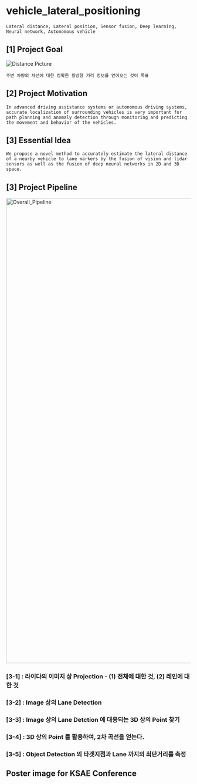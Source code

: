# vehicle_lateral_positioning
`Lateral distance, Lateral position, Sensor fusion, Deep learning, Neural network, Autonomous vehicle`

## [1] Project Goal
![Distance Picture](https://user-images.githubusercontent.com/73331241/139383767-c6116f15-713e-4ddb-9500-605f346a84ea.jpeg)

`주변 차량의 차선에 대한 정확한 횡방향 거리 정보를 얻어오는 것이 목표`

## [2] Project Motivation
`In advanced driving assistance systems or autonomous driving systems, accurate localization of surrounding vehicles is very important for path planning and anomaly detection through monitoring and predicting the movement and behavior of the vehicles.`

## [3] Essential Idea
`We propose a novel method to accurately estimate the lateral distance of a nearby vehicle to lane markers by the fusion of vision and lidar sensors as well as the fusion of deep neural networks in 2D and 3D space.`

## [3] Project Pipeline

<img width="1268" alt="Overall_Pipeline" src="https://user-images.githubusercontent.com/73331241/139428433-30e16219-0120-427c-8734-0794f9f40f71.png">


### [3-1] : 라이다의 이미지 상 Projection - (1) 전체에 대한 것, (2) 레인에 대한 것


### [3-2] : Image 상의 Lane Detection


### [3-3] : Image 상의 Lane Detction 에 대응되는 3D 상의 Point 찾기


### [3-4] : 3D 상의 Point 를 활용하여, 2차 곡선을 얻는다.


### [3-5] : Object Detection 의 타겟지점과 Lane 까지의 최단거리를 측정

## Poster image for KSAE Conference
